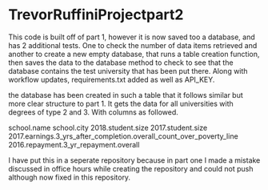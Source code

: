 # TrevorRuffiniProjectpart2

This code is built off of part 1, however it is now saved too a database, and has 2 additional tests. One to check the number of data items retrieved and another to create a new 
empty database, that runs a table creation function, then saves the data to the database method to check to see that the database contains the test university that has been put 
there. Along with workflow updates, requirements.txt added as well as API_KEY.

the database has been created in such a table that it follows similar but more clear structure to part 1.
It gets the data for all universities with degrees of type 2 and 3.
With columns as followed.

school.name
school.city
2018.student.size
2017.student.size
2017.earnings.3_yrs_after_completion.overall_count_over_poverty_line
2016.repayment.3_yr_repayment.overall


I have put this in a seperate repository because in part one I made a mistake discussed in office hours while creating the repository and could not push although now fixed 
in this repository.

